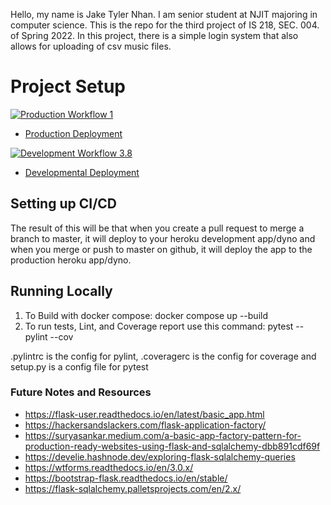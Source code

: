 Hello, my name is Jake Tyler Nhan. I am senior student at NJIT majoring in computer science. This is the repo for the third project of IS 218, SEC. 004. of Spring 2022. In this project, there is a simple login system that also allows for uploading of csv music files.

# Project Setup

[![Production Workflow 1](https://github.com/jtn24-NJIT/flask_auth/actions/workflows/prod.yml/badge.svg?branch=master)](https://github.com/jtn24-NJIT/flask_auth/actions/workflows/prod.yml)

* [Production Deployment](https://jtn24-prod.herokuapp.com/)


[![Development Workflow 3.8](https://github.com/jtn24-NJIT/flask_auth/actions/workflows/dev.yml/badge.svg?branch=master)](https://github.com/jtn24-NJIT/flask_auth/actions/workflows/dev.yml)

* [Developmental Deployment](https://jtn24-dev.herokuapp.com/)


## Setting up CI/CD

The result of this will be that when you create a pull request to merge a branch to master, it will deploy to your
heroku development app/dyno and when you merge or push to master on github, it will deploy the app to the production heroku
app/dyno.

## Running Locally

1. To Build with docker compose:
   docker compose up --build
2. To run tests, Lint, and Coverage report use this command: pytest --pylint --cov

.pylintrc is the config for pylint, .coveragerc is the config for coverage and setup.py is a config file for pytest


### Future Notes and Resources
* https://flask-user.readthedocs.io/en/latest/basic_app.html
* https://hackersandslackers.com/flask-application-factory/
* https://suryasankar.medium.com/a-basic-app-factory-pattern-for-production-ready-websites-using-flask-and-sqlalchemy-dbb891cdf69f
* https://develie.hashnode.dev/exploring-flask-sqlalchemy-queries
* https://wtforms.readthedocs.io/en/3.0.x/
* https://bootstrap-flask.readthedocs.io/en/stable/
* https://flask-sqlalchemy.palletsprojects.com/en/2.x/
